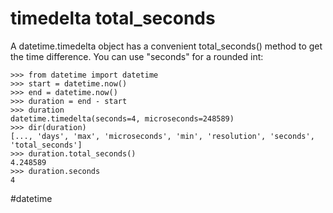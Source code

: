 # timedelta total_seconds

A datetime.timedelta object has a convenient total_seconds() method to get the time difference. You can use "seconds" for a rounded int:

```
>>> from datetime import datetime
>>> start = datetime.now()
>>> end = datetime.now()
>>> duration = end - start
>>> duration
datetime.timedelta(seconds=4, microseconds=248589)
>>> dir(duration)
[..., 'days', 'max', 'microseconds', 'min', 'resolution', 'seconds', 'total_seconds']
>>> duration.total_seconds()
4.248589
>>> duration.seconds
4
```

#datetime
